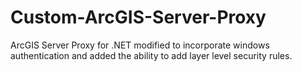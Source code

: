 # Custom-ArcGIS-Server-Proxy
ArcGIS Server Proxy for .NET modified to incorporate windows authentication and added the ability to add layer level security rules.
